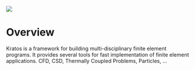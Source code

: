 <img src="http://www.cimne.com/kratos/img/logo.png">

# Overview

Kratos is a framework for building multi-disciplinary finite element programs. It provides several tools for fast implementation of finite element applications. CFD, CSD, Thermally Coupled Problems, Particles, ...
